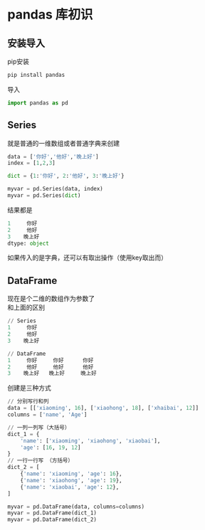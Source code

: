 # pandas 库初识

## 安装导入

pip安装

```bash
pip install pandas
```

导入

```python
import pandas as pd
```

## Series

就是普通的一维数组或者普通字典来创建

```py
data = ['你好','他好','晚上好']
index = [1,2,3]

dict = {1:'你好', 2:'他好', 3:'晚上好'}

myvar = pd.Series(data, index)
myvar = pd.Series(dict)
```

结果都是

```py
1     你好
2     他好
3    晚上好
dtype: object
```

如果传入的是字典，还可以有取出操作（使用key取出而）

## DataFrame

现在是个二维的数组作为参数了  
和上面的区别  

```py
// Series
1     你好
2     他好
3    晚上好

// DataFrame
1     你好     你好      你好
2     他好     他好      他好
3    晚上好   晚上好     晚上好
```

创建是三种方式  

```py
// 分别写行和列
data = [['xiaoming', 16], ['xiaohong', 18], ['xhaibai', 12]]
columns = ['name', 'Age']

// 一列一列写（大括号）
dict_1 = {
    'name': ['xiaoming', 'xiaohong', 'xiaobai'],
    'age': [16, 19, 12]
}
// 一行一行写 （方括号）
dict_2 = [
    {'name': 'xiaoming', 'age': 16},
    {'name': 'xiaohong', 'age': 19},
    {'name': 'xiaobai', 'age': 12},
]

myvar = pd.DataFrame(data, columns=columns)
myvar = pd.DataFrame(dict_1)
myvar = pd.DataFrame(dict_2)
```

